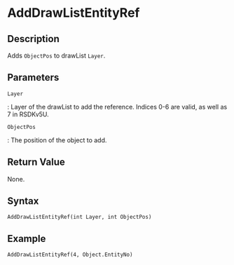 # AddDrawListEntityRef

## Description
Adds `ObjectPos` to drawList `Layer`.

## Parameters
`Layer`

:   Layer of the drawList to add the reference. Indices 0-6 are valid, as well as 7 in RSDKv5U.

`ObjectPos`

:   The position of the object to add.

## Return Value
None.

## Syntax
```
AddDrawListEntityRef(int Layer, int ObjectPos)
```

## Example
```
AddDrawListEntityRef(4, Object.EntityNo)
```
